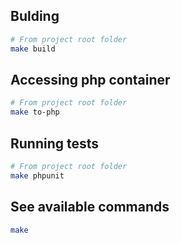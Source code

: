 ## Bulding
``` bash
# From project root folder
make build
```

## Accessing php container
``` bash
# From project root folder
make to-php
```

## Running tests
``` bash
# From project root folder
make phpunit
```

## See available commands
``` bash
make
```